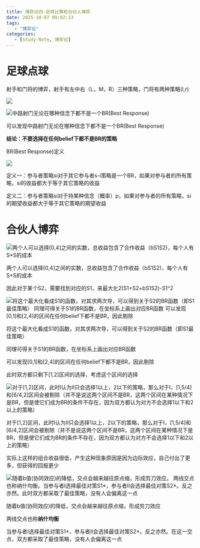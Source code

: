 ```yaml
---
title: 博弈论四-足球比赛和合伙人博弈
date: 2025-10-07 09:02:13
tags: 
   - "博弈论"
categories:
   - [Study-Note, 博弈论]
---
```


# 足球点球

射手和门将的博弈，射手有左中右（L，M，R）三种策略，门将有两种策略(l,r)

![](https://cdn.jsdelivr.net/gh/1935Zz/1935zz.github.io@main/source/img/game-theory/images4/image-3.png)

![中路射门无论在哪种信念下都不是一个BR(Best Response)](<https://cdn.jsdelivr.net/gh/1935Zz/1935zz.github.io@main/source/img/game-theory/images4/截屏2025-10-03 21.50.54.png>)

可以发现中路射门无论在哪种信念下都不是一个BR(Best Response)

**结论：不要选择在任何belief下都不是BR的策略**

BR(Best Response)定义

![](https://cdn.jsdelivr.net/gh/1935Zz/1935zz.github.io@main/source/img/game-theory/images4/image-4.png)

定义一：参与者策略si对于其它参与者s-i策略是一个BR，如果对参与者的所有策略，si的收益都大于等于其它策略的收益

定义二：参与者策略si对于持某种信念（概率）p，如果对参与者的所有策略，si的期望收益都大于等于其它策略的期望收益



# 合伙人博弈

![两个人可以选择\[0,4\]之间的实数，总收益包含了合作收益（bS1S2)，每个人有S\*S的成本](https://cdn.jsdelivr.net/gh/1935Zz/1935zz.github.io@main/source/img/game-theory/images4/image-5.png)

两个人可以选择\[0,4]之间的实数，总收益包含了合作收益（bS1S2)，每个人有S\*S的成本

因此对于某个S2，需要找到对应的S1，来最大化2(S1+S2+bS1S2)-S1^2



![将这个最大化看成S1的函数，对其求两次导，可以得到关于S2的BR函数（即S1最佳策略）
同理可得关于S1的BR函数，在坐标系上画出对应BR函数
可以发现\[0,1\]和\[2,4\]的区间在任何belief下都不是BR，因此剔除](https://cdn.jsdelivr.net/gh/1935Zz/1935zz.github.io@main/source/img/game-theory/images4/image-2.png)

将这个最大化看成S1的函数，对其求两次导，可以得到关于S2的BR函数（即S1最佳策略）

同理可得关于S1的BR函数，在坐标系上画出对应BR函数

可以发现\[0,1]和\[2,4]的区间在任何belief下都不是BR，因此剔除

此时双方都只剩下\[1,2]区间的选择，考虑这个区间的选择



![对于\[1,2\]区间，此时I认为II只会选择1以上，2以下的策略，那么对于I，\[1,5/4\]和\[6/4,2\]区间会被剔除（并不是说这两个区间不是BR，这两个区间在某种情况下是BR，但是使它们成为BR的条件不存在，因为双方都认为对方不会选择1以下和2以上的策略）](https://cdn.jsdelivr.net/gh/1935Zz/1935zz.github.io@main/source/img/game-theory/images4/image.png)

对于\[1,2]区间，此时I认为II只会选择1以上，2以下的策略，那么对于I，\[1,5/4]和\[6/4,2]区间会被剔除（并不是说这两个区间不是BR，这两个区间在某种情况下是BR，但是使它们成为BR的条件不存在，因为双方都认为对方不会选择1以下和2以上的策略）

实际上这样的组合收益很低，产生这种现象原因是因为边际效应，自己付出了更多，但获得的回报更少

![随着b值(协同效应)的降低，交点会越来越往原点缩，形成剪刀效应。
两线交点也称纳什均衡。当参与者I选择最佳对策S1\*，参与者II会选择最佳对策S2\*。反之亦然。此时双方都采取了最佳策略，没有人会偏离这一点](https://cdn.jsdelivr.net/gh/1935Zz/1935zz.github.io@main/source/img/game-theory/images4/image-1.png)

随着b值(协同效应)的降低，交点会越来越往原点缩，形成剪刀效应

两线交点也称**纳什均衡**

当参与者I选择最佳对策S1\*，参与者II会选择最佳对策S2\*。反之亦然。在这一交点，双方都采取了最佳策略，没有人会偏离这一点



